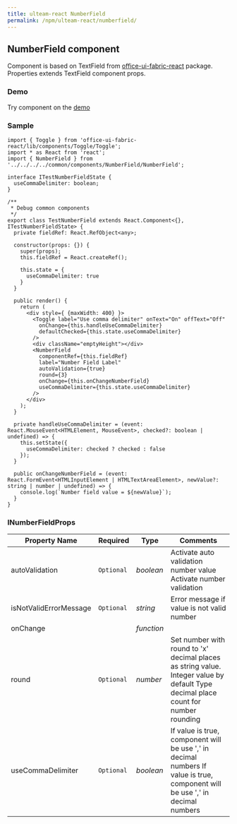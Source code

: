 ```yaml
---
title: ulteam-react NumberField
permalink: /npm/ulteam-react/numberfield/
---
```


## NumberField component

Component is based on TextField from [office-ui-fabric-react](https://www.npmjs.com/package/office-ui-fabric-react) package.
Properties extends TextField component props.

### Demo
Try component on the [demo](/npm/ulteam-react/demo/?r=numberfield)

### Sample

```tsx
import { Toggle } from 'office-ui-fabric-react/lib/components/Toggle/Toggle';
import * as React from 'react';
import { NumberField } from '../../../../common/components/NumberField/NumberField';

interface ITestNumberFieldState {
  useCommaDelimiter: boolean;
}

/**
 * Debug common components
 */
export class TestNumberField extends React.Component<{}, ITestNumberFieldState> {
  private fieldRef: React.RefObject<any>;

  constructor(props: {}) {
    super(props);
    this.fieldRef = React.createRef();

    this.state = {
      useCommaDelimiter: true
    }
  }
  
  public render() {
    return (
      <div style={ {maxWidth: 400} }>
        <Toggle label="Use comma delimiter" onText="On" offText="Off" 
          onChange={this.handleUseCommaDelimiter}
          defaultChecked={this.state.useCommaDelimiter}
        />
        <div className="emptyHeight"></div>
        <NumberField 
          componentRef={this.fieldRef}
          label="Number Field Label"
          autoValidation={true}
          round={3}
          onChange={this.onChangeNumberField}
          useCommaDelimiter={this.state.useCommaDelimiter}
        />
      </div>
    );
  }

  private handleUseCommaDelimiter = (event: React.MouseEvent<HTMLElement, MouseEvent>, checked?: boolean | undefined) => {
    this.setState({
      useCommaDelimiter: checked ? checked : false
    });
  }

  public onChangeNumberField = (event: React.FormEvent<HTMLInputElement | HTMLTextAreaElement>, newValue?: string | number | undefined) => {
    console.log(`Number field value = ${newValue}`);
  }
}
```


### INumberFieldProps

| Property Name | Required | Type | Comments |
|-|-|-|-|
 | autoValidation | `Optional` |  *boolean* |     Activate auto validation number value Activate number validation       |  
 | isNotValidErrorMessage | `Optional` |  *string* |     Error message if value is not valid number       |  
 | onChange |  |  *function* |  |  
 | round | `Optional` |  *number* |     Set number with round to 'x' decimal places as string value. Integer value by default Type decimal place count for number rounding       |  
 | useCommaDelimiter | `Optional` |  *boolean* |     If value is true, component will be use ',' in decimal numbers If value is true, component will be use ',' in decimal numbers       |
